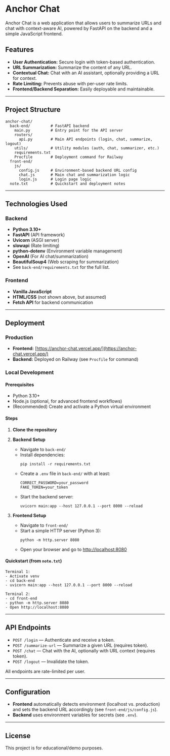# Anchor Chat

Anchor Chat is a web application that allows users to summarize URLs and chat with context-aware AI, powered by FastAPI on the backend and a simple JavaScript frontend.

## Features

- **User Authentication:** Secure login with token-based authentication.
- **URL Summarization:** Summarize the content of any URL.
- **Contextual Chat:** Chat with an AI assistant, optionally providing a URL for context.
- **Rate Limiting:** Prevents abuse with per-user rate limits.
- **Frontend/Backend Separation:** Easily deployable and maintainable.

---

## Project Structure

```
anchor-chat/
  back-end/         # FastAPI backend
    main.py         # Entry point for the API server
    routers/
      api.py        # Main API endpoints (login, chat, summarize, logout)
    utils/          # Utility modules (auth, chat, summarizer, etc.)
    requirements.txt
    Procfile        # Deployment command for Railway
  front-end/
    js/
      config.js     # Environment-based backend URL config
      chat.js       # Main chat and summarization logic
      login.js      # Login page logic
  note.txt          # Quickstart and deployment notes
```

---

## Technologies Used

### Backend

- **Python 3.10+**
- **FastAPI** (API framework)
- **Uvicorn** (ASGI server)
- **slowapi** (Rate limiting)
- **python-dotenv** (Environment variable management)
- **OpenAI** (For AI chat/summarization)
- **BeautifulSoup4** (Web scraping for summarization)
- See `back-end/requirements.txt` for the full list.

### Frontend

- **Vanilla JavaScript**
- **HTML/CSS** (not shown above, but assumed)
- **Fetch API** for backend communication

---

## Deployment

### Production

- **Frontend:** [https://anchor-chat.vercel.app/](https://anchor-chat.vercel.app/)
- **Backend:** Deployed on Railway (see `Procfile` for command)

### Local Development

#### Prerequisites

- Python 3.10+
- Node.js (optional, for advanced frontend workflows)
- (Recommended) Create and activate a Python virtual environment

#### Steps

1. **Clone the repository**

2. **Backend Setup**
   - Navigate to `back-end/`
   - Install dependencies:
     ```
     pip install -r requirements.txt
     ```
   - Create a `.env` file in `back-end/` with at least:
     ```
     CORRECT_PASSWORD=your_password
     FAKE_TOKEN=your_token
     ```
   - Start the backend server:
     ```
     uvicorn main:app --host 127.0.0.1 --port 8000 --reload
     ```

3. **Frontend Setup**
   - Navigate to `front-end/`
   - Start a simple HTTP server (Python 3):
     ```
     python -m http.server 8080
     ```
   - Open your browser and go to [http://localhost:8080](http://localhost:8080)

#### Quickstart (from `note.txt`)

```
Terminal 1:
- Activate venv
- cd back-end
- uvicorn main:app --host 127.0.0.1 --port 8000 --reload

Terminal 2:
- cd front-end
- python -m http.server 8080
- Open http://localhost:8080
```

---

## API Endpoints

- `POST /login` — Authenticate and receive a token.
- `POST /summarize-url` — Summarize a given URL (requires token).
- `POST /chat` — Chat with the AI, optionally with URL context (requires token).
- `POST /logout` — Invalidate the token.

All endpoints are rate-limited per user.

---

## Configuration

- **Frontend** automatically detects environment (localhost vs. production) and sets the backend URL accordingly (see `front-end/js/config.js`).
- **Backend** uses environment variables for secrets (see `.env`).

---

## License

This project is for educational/demo purposes. 